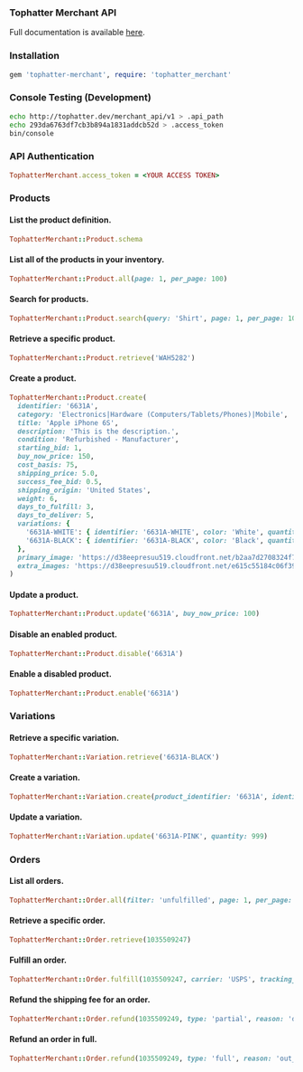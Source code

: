 ### Tophatter Merchant API
Full documentation is available [here](https://tophatter.readme.io/v1/docs).

### Installation
```ruby
gem 'tophatter-merchant', require: 'tophatter_merchant'
```

### Console Testing (Development)
```bash
echo http://tophatter.dev/merchant_api/v1 > .api_path
echo 293da6763df7cb3b894a1831addcb52d > .access_token
bin/console
```

### API Authentication
```ruby
TophatterMerchant.access_token = <YOUR ACCESS TOKEN>
```

### Products

#### List the product definition.
```ruby
TophatterMerchant::Product.schema
```

#### List all of the products in your inventory.
```ruby
TophatterMerchant::Product.all(page: 1, per_page: 100)
```

#### Search for products.
```ruby
TophatterMerchant::Product.search(query: 'Shirt', page: 1, per_page: 100)
```

#### Retrieve a specific product.
```ruby
TophatterMerchant::Product.retrieve('WAH5282')
```

#### Create a product.
```ruby
TophatterMerchant::Product.create(
  identifier: '6631A',
  category: 'Electronics|Hardware (Computers/Tablets/Phones)|Mobile',
  title: 'Apple iPhone 6S',
  description: 'This is the description.',
  condition: 'Refurbished - Manufacturer',
  starting_bid: 1,
  buy_now_price: 150,
  cost_basis: 75,
  shipping_price: 5.0,
  success_fee_bid: 0.5,
  shipping_origin: 'United States',
  weight: 6,
  days_to_fulfill: 3,
  days_to_deliver: 5,
  variations: {
    '6631A-WHITE': { identifier: '6631A-WHITE', color: 'White', quantity: 1 },
    '6631A-BLACK': { identifier: '6631A-BLACK', color: 'Black', quantity: 2 }
  },
  primary_image: 'https://d38eepresuu519.cloudfront.net/b2aa7d2708324f756ffee551ba43a74f/original.jpg',
  extra_images: 'https://d38eepresuu519.cloudfront.net/e615c55184c06f391dbd768f855904e6/original.jpg|https://d38eepresuu519.cloudfront.net/7cd125f0fa42c965675eabaf3309aa6d/original.jpg'
)
```

#### Update a product.
```ruby
TophatterMerchant::Product.update('6631A', buy_now_price: 100)
```

#### Disable an enabled product.
```ruby
TophatterMerchant::Product.disable('6631A')
```

#### Enable a disabled product.
```ruby
TophatterMerchant::Product.enable('6631A')
```

### Variations

#### Retrieve a specific variation.
```ruby
TophatterMerchant::Variation.retrieve('6631A-BLACK')
```

#### Create a variation.
```ruby
TophatterMerchant::Variation.create(product_identifier: '6631A', identifier: '6631A-PINK', color: 'Pink', quantity: 33)
```

#### Update a variation.
```ruby
TophatterMerchant::Variation.update('6631A-PINK', quantity: 999)
```

### Orders

#### List all orders.
```ruby
TophatterMerchant::Order.all(filter: 'unfulfilled', page: 1, per_page: 100)
```

#### Retrieve a specific order.
```ruby
TophatterMerchant::Order.retrieve(1035509247)
```

#### Fulfill an order.
```ruby
TophatterMerchant::Order.fulfill(1035509247, carrier: 'USPS', tracking_number: '9400111899562173406594')
```

#### Refund the shipping fee for an order.
```ruby
TophatterMerchant::Order.refund(1035509249, type: 'partial', reason: 'delay_in_shipping', fees: ['shipping_fee'])
```

#### Refund an order in full.
```ruby
TophatterMerchant::Order.refund(1035509249, type: 'full', reason: 'out_of_stock')
```
